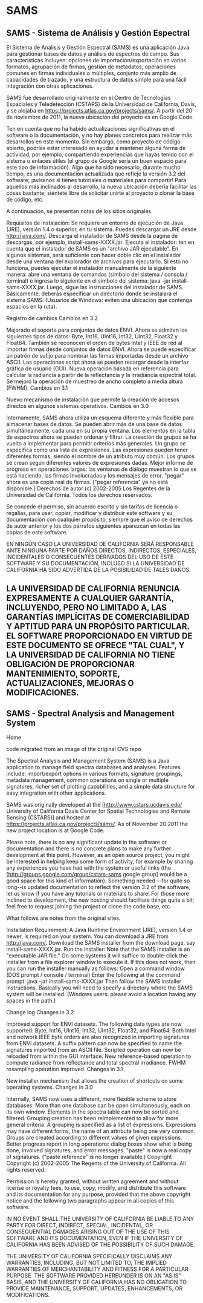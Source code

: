 # SAMS

## SAMS - Sistema de Análisis y Gestión Espectral

El Sistema de Análisis y Gestión Espectral (SAMS) es una aplicación Java para gestionar bases de datos y análisis de espectros de campo. Sus características incluyen: opciones de importación/exportación en varios formatos, agrupación de firmas, gestión de metadatos, operaciones comunes en firmas individuales o múltiples, conjunto más amplio de capacidades de trazado, y una estructura de datos simple para una fácil integración con otras aplicaciones.

SAMS fue desarrollado originalmente en el Centro de Tecnologías Espaciales y Teledetección (CSTARS) de la Universidad de California, Davis, y se alojaba en https://projects.atlas.ca.gov/projects/sams/. A partir del 20 de noviembre de 2011, la nueva ubicación del proyecto es en Google Code.

Ten en cuenta que no ha habido actualizaciones significativas en el software o la documentación, y no hay planes concretos para realizar más desarrollos en este momento. Sin embargo, como proyecto de código abierto, podrías estar interesado en ayudar a mantener alguna forma de actividad, por ejemplo, compartiendo experiencias que hayas tenido con el sistema o enlaces útiles (el grupo de Google sería un buen espacio para este tipo de información). Algo que ha sido necesario, durante mucho tiempo, es una documentación actualizada que refleje la versión 3.2 del software; ¡avísanos si tienes tutoriales o materiales para compartir! Para aquellos más inclinados al desarrollo, la nueva ubicación debería facilitar las cosas bastante; siéntete libre de solicitar unirte al proyecto o clonar la base de código, etc.

A continuación, se presentan notas de los sitios originales.

Requisitos de instalación: Se requiere un entorno de ejecución de Java (JRE), versión 1.4 o superior, en tu sistema. Puedes descargar un JRE desde http://java.com/. Descarga el instalador de SAMS desde la página de descargas, por ejemplo, install-sams-XXXX.jar. Ejecuta el instalador: ten en cuenta que el instalador de SAMS es un "archivo JAR ejecutable". En algunos sistemas, será suficiente con hacer doble clic en el instalador desde una ventana del explorador de archivos para ejecutarlo. Si esto no funciona, puedes ejecutar el instalador manualmente de la siguiente manera: abre una ventana de comandos (símbolo del sistema / consola / terminal) e ingresa lo siguiente en el símbolo del sistema: java -jar install-sams-XXXX.jar. Luego, sigue las instrucciones del instalador de SAMS. Básicamente, deberás especificar un directorio donde se instalará el sistema SAMS. (Usuarios de Windows: eviten una ubicación que contenga espacios en la ruta).

Registro de cambios Cambios en 3.2

Mejorado el soporte para conjuntos de datos ENVI. Ahora se admiten los siguientes tipos de datos: Byte, Int16, UInt16, Int32, UInt32, Float32 y Float64. También se reconocen el orden de bytes Intel y IEEE de red al importar firmas desde conjuntos de datos ENVI. Ahora se puede especificar un patrón de sufijo para nombrar las firmas importadas desde un archivo ASCII. Las operaciones script ahora se pueden recargar desde la interfaz gráfica de usuario (GUI). Nueva operación basada en referencia para calcular la radiancia a partir de la reflectancia y la irradiancia espectral total. Se mejoró la operación de muestreo de ancho completo a media altura (FWHM). Cambios en 3.1

Nuevo mecanismo de instalación que permite la creación de accesos directos en algunos sistemas operativos. Cambios en 3.0

Internamente, SAMS ahora utiliza un esquema diferente y más flexible para almacenar bases de datos. Se pueden abrir más de una base de datos simultáneamente, cada una en su propia ventana. Los elementos en la tabla de espectros ahora se pueden ordenar y filtrar. La creación de grupos se ha vuelto a implementar para permitir criterios más generales. Un grupo se especifica como una lista de expresiones. Las expresiones pueden tener diferentes formas, siendo el nombre de un atributo muy común. Los grupos se crean según diferentes valores de expresiones dadas. Mejor informe de progreso en operaciones largas: las ventanas de diálogo muestran lo que se está haciendo, las firmas involucradas y los mensajes de error. "pegar" ahora es una copia real de firmas. ("pegar referencia" ya no está disponible.) Derechos de autor (c) 2002-2005 Los Regentes de la Universidad de California. Todos los derechos reservados.

Se concede el permiso, sin acuerdo escrito y sin tarifas de licencia o regalías, para usar, copiar, modificar y distribuir este software y su documentación con cualquier propósito, siempre que el aviso de derechos de autor anterior y los dos párrafos siguientes aparezcan en todas las copias de este software.

EN NINGÚN CASO LA UNIVERSIDAD DE CALIFORNIA SERÁ RESPONSABLE ANTE NINGUNA PARTE POR DAÑOS DIRECTOS, INDIRECTOS, ESPECIALES, INCIDENTALES O CONSECUENTES DERIVADOS DEL USO DE ESTE SOFTWARE Y SU DOCUMENTACIÓN, INCLUSO SI LA UNIVERSIDAD DE CALIFORNIA HA SIDO ADVERTIDA DE LA POSIBILIDAD DE TALES DAÑOS.

LA UNIVERSIDAD DE CALIFORNIA RENUNCIA EXPRESAMENTE A CUALQUIER GARANTÍA, INCLUYENDO, PERO NO LIMITADO A, LAS GARANTÍAS IMPLÍCITAS DE COMERCIABILIDAD Y APTITUD PARA UN PROPÓSITO PARTICULAR. EL SOFTWARE PROPORCIONADO EN VIRTUD DE ESTE DOCUMENTO SE OFRECE "TAL CUAL", Y LA UNIVERSIDAD DE CALIFORNIA NO TIENE OBLIGACIÓN DE PROPORCIONAR MANTENIMIENTO, SOPORTE, ACTUALIZACIONES, MEJORAS O MODIFICACIONES.
---
## SAMS - Spectral Analysis and Management System
Home

code migrated from an image of the original CVS repo

The Spectral Analysis and Management System (SAMS) is a Java application to manage field spectra databases and analyses. Features include: import/export options in various formats, signature groupings, metadata management, common operations on single or multiple signatures, richer set of plotting capabilities, and a simple data structure for easy integration with other applications.

SAMS was originally developed at the [http://www.cstars.ucdavis.edu/ University of California Davis Center for Spatial Technologies and Remote Sensing (CSTARS)] and hosted at https://projects.atlas.ca.gov/projects/sams/. As of November 20 2011 the new project location is at Google Code.

Please note, there is no any significant update in the software or documentation and there is no concrete plans to make any further development at this point. However, as an open source project, you might be interested in helping keep some form of activity, for example by sharing any experiences you have had with the system or useful links (the [http://groups.google.com/group/cstars-sams google group] would be a good space for this kind of information). Something needed --for quite so long--is updated documentation to reflect the version 3.2 of the software, let us know if you have any tutorials or materials to share! For those more inclined to development, the new hosting should facilitate things quite a bit; feel free to request joining the project or clone the code base, etc.

What follows are notes from the original sites.

Installation
Requirement: A Java Runtime Environment (JRE), version 1.4 or newer, is required on your system. You can download a JRE from http://java.com/.
Download the SAMS installer from the download page, say install-sams-XXXX.jar.
Run the installer: Note that the SAMS installer is an "executable JAR file." On some systems it will suffice to double-click the installer from a file explorer window to execute it. If this does not work, then you can run the installer manually as follows:
Open a command window (DOS prompt / console / terminal)
Enter the following at the command prompt: java -jar install-sams-XXXX.jar
Then follow the SAMS installer instructions. Basically you will need to specify a directory where the SAMS system will be installed. (Windows users: please avoid a location having any spaces in the path.)

Change log
Changes in 3.2

Improved support for ENVI datasets. The following data types are now supported: Byte, Int16, UInt16, Int32, UInt32, Float32, and Float64. Both Intel and network IEEE byte orders are also recognized in importing signatures from ENVI datasets.
A suffix pattern can now be specified to name the signatures imported from an ASCII file.
Scripted operation can now be reloaded from within the GUI interface.
New reference-based operation to compute radiance from reflectance and total spectral irradiance.
FWHM resampling operation improved.
Changes in 3.1

New installer mechanism that allows the creation of shortcuts on some operating systems.
Changes in 3.0

Internally, SAMS now uses a different, more flexible scheme to store databases.
More than one database can be open simultaneously, each on its own window.
Elements in the spectra table can now be sorted and filtered.
Grouping creation has been reimplemented to allow for more general criteria. A grouping is specified as a list of expressions. Expressions may have different forms, the name of an attribute being one very common. Groups are created according to different values of given expressions.
Better progress report in long operations: dialog boxes show what is being done, involved signatures, and error messages.
"paste" is now a real copy of signatures. ("paste reference" is no longer available.)
Copyright
Copyright (c) 2002-2005 The Regents of the University of California. All rights reserved.

Permission is hereby granted, without written agreement and without license or royalty fees, to use, copy, modify, and distribute this software and its documentation for any purpose, provided that the above copyright notice and the following two paragraphs appear in all copies of this software.

IN NO EVENT SHALL THE UNIVERSITY OF CALIFORNIA BE LIABLE TO ANY PARTY FOR DIRECT, INDIRECT, SPECIAL, INCIDENTAL, OR CONSEQUENTIAL DAMAGES ARISING OUT OF THE USE OF THIS SOFTWARE AND ITS DOCUMENTATION, EVEN IF THE UNIVERSITY OF CALIFORNIA HAS BEEN ADVISED OF THE POSSIBILITY OF SUCH DAMAGE.

THE UNIVERSITY OF CALIFORNIA SPECIFICALLY DISCLAIMS ANY WARRANTIES, INCLUDING, BUT NOT LIMITED TO, THE IMPLIED WARRANTIES OF MERCHANTABILITY AND FITNESS FOR A PARTICULAR PURPOSE. THE SOFTWARE PROVIDED HEREUNDER IS ON AN "AS IS" BASIS, AND THE UNIVERSITY OF CALIFORNIA HAS NO OBLIGATION TO PROVIDE MAINTENANCE, SUPPORT, UPDATES, ENHANCEMENTS, OR MODIFICATIONS.
